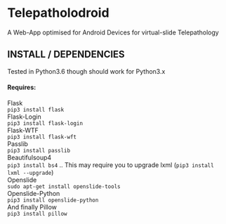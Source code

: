 # Telepatholodroid
A Web-App optimised for Android Devices for virtual-slide Telepathology

<h2>INSTALL / DEPENDENCIES</h2>
<p>Tested in Python3.6 though should work for Python3.x</p>
<h4>Requires:</h4>
<p>Flask<br>
<code>pip3 install flask</code><br>
  Flask-Login<br>
  <code>pip3 install flask-login</code><br>
  Flask-WTF<br>
  <code>pip3 install flask-wft</code><br>
  Passlib<br>
  <code>pip3 install passlib</code><br>
  Beautifulsoup4<br>
  <code>pip3 install bs4</code> .. This may require you to upgrade lxml (<code>pip3 install lxml --upgrade</code>)<br>
  Openslide<br>
  <code>sudo apt-get install openslide-tools</code><br>
  Openslide-Python<br>
  <code>pip3 install openslide-python</code><br>
  And finally Pillow<br>
  <code>pip3 install pillow</code><br>
  </p>
  
